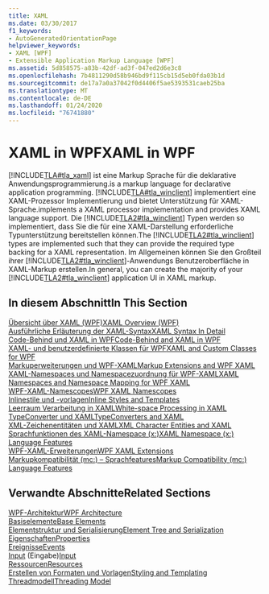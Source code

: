 ```yaml
---
title: XAML
ms.date: 03/30/2017
f1_keywords:
- AutoGeneratedOrientationPage
helpviewer_keywords:
- XAML [WPF]
- Extensible Application Markup Language [WPF]
ms.assetid: 5d858575-a83b-42df-ad3f-047ed2d6e3c8
ms.openlocfilehash: 7b4811290d58b946bd9f115cb15d5eb0fda03b1d
ms.sourcegitcommit: de17a7a0a37042f0d4406f5ae5393531caeb25ba
ms.translationtype: MT
ms.contentlocale: de-DE
ms.lasthandoff: 01/24/2020
ms.locfileid: "76741880"
---
```

# <a name="xaml-in-wpf"></a><span data-ttu-id="b9c4f-102">XAML in WPF</span><span class="sxs-lookup"><span data-stu-id="b9c4f-102">XAML in WPF</span></span>

[!INCLUDE[TLA#tla_xaml](../../../../includes/tlasharptla-xaml-md.md)] <span data-ttu-id="b9c4f-103">ist eine Markup Sprache für die deklarative Anwendungsprogrammierung.</span><span class="sxs-lookup"><span data-stu-id="b9c4f-103">is a markup language for declarative application programming.</span></span> [!INCLUDE[TLA#tla_winclient](../../../../includes/tlasharptla-winclient-md.md)] <span data-ttu-id="b9c4f-104">implementiert eine XAML-Prozessor Implementierung und bietet Unterstützung für XAML-Sprache.</span><span class="sxs-lookup"><span data-stu-id="b9c4f-104">implements a XAML processor implementation and provides XAML language support.</span></span> <span data-ttu-id="b9c4f-105">Die [!INCLUDE[TLA2#tla_winclient](../../../../includes/tla2sharptla-winclient-md.md)] Typen werden so implementiert, dass Sie die für eine XAML-Darstellung erforderliche Typunterstützung bereitstellen können.</span><span class="sxs-lookup"><span data-stu-id="b9c4f-105">The [!INCLUDE[TLA2#tla_winclient](../../../../includes/tla2sharptla-winclient-md.md)] types are implemented such that they can provide the required type backing for a XAML representation.</span></span> <span data-ttu-id="b9c4f-106">Im Allgemeinen können Sie den Großteil ihrer [!INCLUDE[TLA2#tla_winclient](../../../../includes/tla2sharptla-winclient-md.md)]-Anwendungs Benutzeroberfläche in XAML-Markup erstellen.</span><span class="sxs-lookup"><span data-stu-id="b9c4f-106">In general, you can create the majority of your [!INCLUDE[TLA2#tla_winclient](../../../../includes/tla2sharptla-winclient-md.md)] application UI in XAML markup.</span></span>  
  
## <a name="in-this-section"></a><span data-ttu-id="b9c4f-107">In diesem Abschnitt</span><span class="sxs-lookup"><span data-stu-id="b9c4f-107">In This Section</span></span>  

[<span data-ttu-id="b9c4f-108">Übersicht über XAML (WPF)</span><span class="sxs-lookup"><span data-stu-id="b9c4f-108">XAML Overview (WPF)</span></span>](xaml-overview-wpf.md)  
[<span data-ttu-id="b9c4f-109">Ausführliche Erläuterung der XAML-Syntax</span><span class="sxs-lookup"><span data-stu-id="b9c4f-109">XAML Syntax In Detail</span></span>](xaml-syntax-in-detail.md)  
[<span data-ttu-id="b9c4f-110">Code-Behind und XAML in WPF</span><span class="sxs-lookup"><span data-stu-id="b9c4f-110">Code-Behind and XAML in WPF</span></span>](code-behind-and-xaml-in-wpf.md)  
[<span data-ttu-id="b9c4f-111">XAML- und benutzerdefinierte Klassen für WPF</span><span class="sxs-lookup"><span data-stu-id="b9c4f-111">XAML and Custom Classes for WPF</span></span>](xaml-and-custom-classes-for-wpf.md)  
[<span data-ttu-id="b9c4f-112">Markuperweiterungen und WPF-XAML</span><span class="sxs-lookup"><span data-stu-id="b9c4f-112">Markup Extensions and WPF XAML</span></span>](markup-extensions-and-wpf-xaml.md)  
[<span data-ttu-id="b9c4f-113">XAML-Namespaces und Namespacezuordnung für WPF-XAML</span><span class="sxs-lookup"><span data-stu-id="b9c4f-113">XAML Namespaces and Namespace Mapping for WPF XAML</span></span>](xaml-namespaces-and-namespace-mapping-for-wpf-xaml.md)  
[<span data-ttu-id="b9c4f-114">WPF-XAML-Namescopes</span><span class="sxs-lookup"><span data-stu-id="b9c4f-114">WPF XAML Namescopes</span></span>](wpf-xaml-namescopes.md)  
[<span data-ttu-id="b9c4f-115">Inlinestile und -vorlagen</span><span class="sxs-lookup"><span data-stu-id="b9c4f-115">Inline Styles and Templates</span></span>](inline-styles-and-templates.md)  
[<span data-ttu-id="b9c4f-116">Leerraum Verarbeitung in XAML</span><span class="sxs-lookup"><span data-stu-id="b9c4f-116">White-space Processing in XAML</span></span>](../../../desktop-wpf/xaml-services/white-space-processing.md)  
[<span data-ttu-id="b9c4f-117">TypeConverter und XAML</span><span class="sxs-lookup"><span data-stu-id="b9c4f-117">TypeConverters and XAML</span></span>](typeconverters-and-xaml.md)  
[<span data-ttu-id="b9c4f-118">XML-Zeichenentitäten und XAML</span><span class="sxs-lookup"><span data-stu-id="b9c4f-118">XML Character Entities and XAML</span></span>](../../../desktop-wpf/xaml-services/xml-character-entities.md)  
[<span data-ttu-id="b9c4f-119">Sprachfunktionen des XAML-Namespace (x:)</span><span class="sxs-lookup"><span data-stu-id="b9c4f-119">XAML Namespace (x:) Language Features</span></span>](../../../desktop-wpf/xaml-services/namespace-language-features.md)  
[<span data-ttu-id="b9c4f-120">WPF-XAML-Erweiterungen</span><span class="sxs-lookup"><span data-stu-id="b9c4f-120">WPF XAML Extensions</span></span>](wpf-xaml-extensions.md)  
[<span data-ttu-id="b9c4f-121">Markupkompatibilität (mc:) – Sprachfeatures</span><span class="sxs-lookup"><span data-stu-id="b9c4f-121">Markup Compatibility (mc:) Language Features</span></span>](markup-compatibility-mc-language-features.md)  
  
## <a name="related-sections"></a><span data-ttu-id="b9c4f-122">Verwandte Abschnitte</span><span class="sxs-lookup"><span data-stu-id="b9c4f-122">Related Sections</span></span>  

[<span data-ttu-id="b9c4f-123">WPF-Architektur</span><span class="sxs-lookup"><span data-stu-id="b9c4f-123">WPF Architecture</span></span>](wpf-architecture.md)  
[<span data-ttu-id="b9c4f-124">Basiselemente</span><span class="sxs-lookup"><span data-stu-id="b9c4f-124">Base Elements</span></span>](base-elements.md)  
[<span data-ttu-id="b9c4f-125">Elementstruktur und Serialisierung</span><span class="sxs-lookup"><span data-stu-id="b9c4f-125">Element Tree and Serialization</span></span>](element-tree-and-serialization.md)  
[<span data-ttu-id="b9c4f-126">Eigenschaften</span><span class="sxs-lookup"><span data-stu-id="b9c4f-126">Properties</span></span>](properties-wpf.md)  
[<span data-ttu-id="b9c4f-127">Ereignisse</span><span class="sxs-lookup"><span data-stu-id="b9c4f-127">Events</span></span>](events-wpf.md)  
<span data-ttu-id="b9c4f-128">[Input](input-wpf.md) (Eingabe)</span><span class="sxs-lookup"><span data-stu-id="b9c4f-128">[Input](input-wpf.md)</span></span>  
[<span data-ttu-id="b9c4f-129">Ressourcen</span><span class="sxs-lookup"><span data-stu-id="b9c4f-129">Resources</span></span>](resources-wpf.md)  
[<span data-ttu-id="b9c4f-130">Erstellen von Formaten und Vorlagen</span><span class="sxs-lookup"><span data-stu-id="b9c4f-130">Styling and Templating</span></span>](../../../desktop-wpf/fundamentals/styles-templates-overview.md)  
[<span data-ttu-id="b9c4f-131">Threadmodell</span><span class="sxs-lookup"><span data-stu-id="b9c4f-131">Threading Model</span></span>](threading-model.md)
